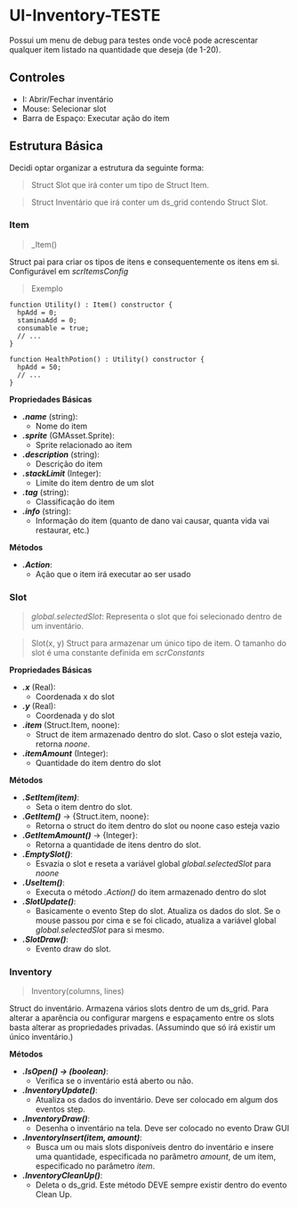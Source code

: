 # UI-Inventory-TESTE
Possui um menu de debug para testes onde você pode acrescentar qualquer item listado na quantidade que deseja (de 1-20).

## Controles
- I: Abrir/Fechar inventário
- Mouse: Selecionar slot
- Barra de Espaço: Executar ação do item

## Estrutura Básica
Decidi optar organizar a estrutura da seguinte forma:

> Struct Slot que irá conter um tipo de Struct Item.

> Struct Inventário que irá conter um ds_grid contendo Struct Slot.

### Item
> _Item()

Struct pai para criar os tipos de itens e consequentemente os itens em si. Configurável em _scrItemsConfig_

>Exemplo

```gml
function Utility() : Item() constructor {
  hpAdd = 0;
  staminaAdd = 0;
  consumable = true;
  // ...
}

function HealthPotion() : Utility() constructor {
  hpAdd = 50;
  // ...
}
```

**Propriedades Básicas**
- **_.name_** (string):
  - Nome do item
- **_.sprite_** (GMAsset.Sprite):
  - Sprite relacionado ao item
- **_.description_** (string):
  - Descrição do item
- **_.stackLimit_** (Integer):
  - Limite do item dentro de um slot
- **_.tag_** (string):
  - Classificação do item
- **_.info_** (string):
  - Informação do item (quanto de dano vai causar, quanta vida vai restaurar, etc.)

**Métodos**
- **_.Action_**:
  - Ação que o item irá executar ao ser usado

### Slot
> _global.selectedSlot_: Representa o slot que foi selecionado dentro de um inventário.

> Slot(x, y)
Struct para armazenar um único tipo de item. O tamanho do slot é uma constante definida em _scrConstants_

**Propriedades Básicas**
- **_.x_** (Real):
  - Coordenada x do slot
- **_.y_** (Real):
  - Coordenada y do slot
- **_.item_** (Struct.Item, noone):
  - Struct de item armazenado dentro do slot. Caso o slot esteja vazio, retorna _noone_.
- **_.itemAmount_** (Integer):
  - Quantidade do item dentro do slot

**Métodos**
- **_.SetItem(item)_**:
  - Seta o item dentro do slot.
- **_.GetItem()_** -> {Struct.item, noone}:
  - Retorna o struct do item dentro do slot ou noone caso esteja vazio
- **_.GetItemAmount()_** -> {Integer}:
  - Retorna a quantidade de itens dentro do slot.
- **_.EmptySlot()_**:
  - Esvazia o slot e reseta a variável global _global.selectedSlot_ para _noone_
- **_.UseItem()_**:
  - Executa o método _.Action()_ do item armazenado dentro do slot
- **_.SlotUpdate()_**:
  - Basicamente o evento Step do slot. Atualiza os dados do slot. Se o mouse passou por cima e se foi clicado, atualiza a variável global _global.selectedSlot_ para si mesmo.
- **_.SlotDraw()_**:
  - Evento draw do slot.
### Inventory
> Inventory(columns, lines)

Struct do inventário. Armazena vários slots dentro de um ds_grid. Para alterar a aparência ou configurar margens e espaçamento entre os slots basta alterar as propriedades privadas. (Assumindo que só irá existir um único inventário.)

**Métodos**
- **_.IsOpen() -> (boolean)_**:
  - Verifica se o inventário está aberto ou não.
- **_.InventoryUpdate()_**:
  - Atualiza os dados do inventário. Deve ser colocado em algum dos eventos step.
- **_.InventoryDraw()_**:
  - Desenha o inventário na tela. Deve ser colocado no evento Draw GUI
- **_.InventoryInsert(item, amount)_**:
  - Busca um ou mais slots disponíveis dentro do inventário e insere uma quantidade, especificada no parâmetro _amount_, de um item, especificado no parâmetro _item_.
- **_.InventoryCleanUp()_**:
  - Deleta o ds_grid. Este método DEVE sempre existir dentro do evento Clean Up.
